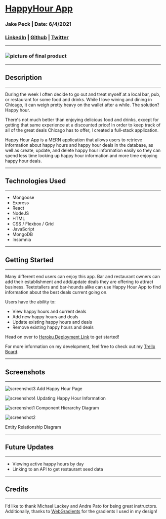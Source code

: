 # [HappyHour App](https://whispering-oasis-08122.herokuapp.com/)
### Jake Peck | Date: 6/4/2021

### [LinkedIn](https://linkedin.com/in/jake-peck) | [Github](https://github.com/jakepeck) | [Twitter](https://twitter.com/realjakepeck) 
___
### ![picture of final product](https://i.imgur.com/T0EIHWn.png)

___
## Description
___
During the week I often decide to go out and treat myself at a local bar, pub, or restaurant for some food and drinks. While I love wining and dining in Chicago, it can weigh pretty heavy on the wallet after a while. The solution? Happy hour. 

There's not much better than enjoying delicious food and drinks, except for getting that same experience at a discounted price! In order to keep track of all of the great deals Chicago has to offer, I created a full-stack application.

Happy Hour App is a MERN application that allows users to retrieve information about happy hours and happy hour deals in the database, as well as create, update, and delete happy hour information easily so they can spend less time looking up happy hour information and more time enjoying happy hour deals. 
___
## Technologies Used
___
- Mongoose
- Express
- React
- NodeJS
- HTML
- CSS / Flexbox / Grid
- JavaScript
- MongoDB
- Insomnia
___
## Getting Started
___






Many different end users can enjoy this app. Bar and restaurant owners can add their establishment and add/update deals they are offering to attract business. Teetotallers and bar-hounds alike can use Happy Hour App to find information about the best deals current going on. 

Users have the ability to:
  - View happy hours and current deals 
  - Add new happy hours and deals
  - Update existing happy hours and deals
  - Remove existing happy hours and deals

Head on over to [Heroku Deployment Link](https://whispering-oasis-08122.herokuapp.com/) to get started! 

For more information on my development, feel free to check out my [Trello Board](https://trello.com/c/uvet01Iu/10-chd).
___
## Screenshots
___
![screenshot3](https://i.imgur.com/xTS9IFV.png)
Add Happy Hour Page

![screenshot4](https://i.imgur.com/6ikvake.png)
Updating Happy Hour Information



![screenshot1]( https://i.imgur.com/eHoaUQn.png)
Component Hierarchy Diagram

![screenshot2](https://i.imgur.com/e9dyk2c.png)

Entity Relationship Diagram
___
## Future Updates 
___
- Viewing active happy hours by day
- Linking to an API to get restaurant seed data
___
## Credits
___
I'd like to thank Michael Lackey and Andre Pato for being great instructors. Additionally, thanks to 
[WebGradients](https://webgradients.com/) for the gradients I used in my design!